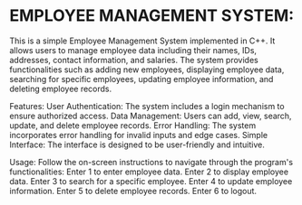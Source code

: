<h1>EMPLOYEE MANAGEMENT SYSTEM: </h1>

This is a simple Employee Management System implemented in C++. It allows users to manage employee data including their names, IDs, addresses, contact information, and salaries. The system provides functionalities such as adding new employees, displaying employee data, searching for specific employees, updating employee information, and deleting employee records.

Features: User Authentication: The system includes a login mechanism to ensure authorized access. Data Management: Users can add, view, search, update, and delete employee records. Error Handling: The system incorporates error handling for invalid inputs and edge cases. Simple Interface: The interface is designed to be user-friendly and intuitive.

Usage: Follow the on-screen instructions to navigate through the program's functionalities: Enter 1 to enter employee data. Enter 2 to display employee data. Enter 3 to search for a specific employee. Enter 4 to update employee information. Enter 5 to delete employee records. Enter 6 to logout.
